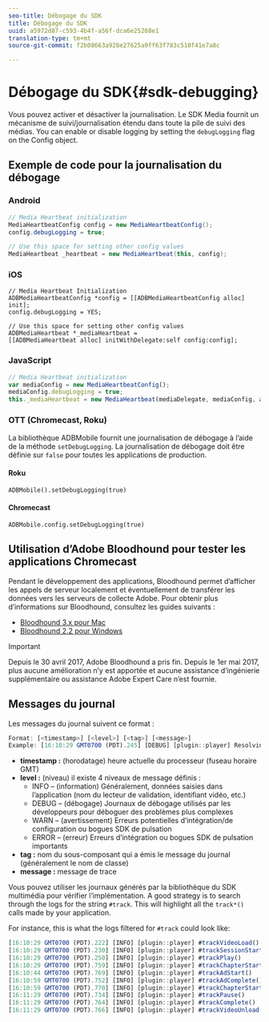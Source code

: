 ```yaml
---
seo-title: Débogage du SDK
title: Débogage du SDK
uuid: a5972d87-c593-4b4f-a56f-dca6e25268e1
translation-type: tm+mt
source-git-commit: f2b08663a928e27625a9ff63f783c510f41e7a8c

---
```



# Débogage du SDK{#sdk-debugging}

Vous pouvez activer et désactiver la journalisation. Le SDK Media fournit un mécanisme de suivi/journalisation étendu dans toute la pile de suivi des médias. You can enable or disable logging by setting the `debugLogging` flag on the Config object.

## Exemple de code pour la journalisation du débogage

### Android

```java
// Media Heartbeat initialization 
MediaHeartbeatConfig config = new MediaHeartbeatConfig(); 
config.debugLogging = true; 

// Use this space for setting other config values 
MediaHeartbeat _heartbeat = new MediaHeartbeat(this, config); 
```

### iOS

```
// Media Heartbeat Initialization 
ADBMediaHeartbeatConfig *config = [[ADBMediaHeartbeatConfig alloc] init]; 
config.debugLogging = YES; 

// Use this space for setting other config values 
ADBMediaHeartbeat *_mediaHeartbeat =  
[[ADBMediaHeartbeat alloc] initWithDelegate:self config:config]; 
```

### JavaScript

```js
// Media Heartbeat initialization 
var mediaConfig = new MediaHeartbeatConfig(); 
mediaConfig.debugLogging = true; 
this._mediaHeartbeat = new MediaHeartbeat(mediaDelegate, mediaConfig, appMeasurement); 
```

### OTT (Chromecast, Roku)

La bibliothèque ADBMobile fournit une journalisation de débogage à l’aide de la méthode `setDebugLogging`. La journalisation de débogage doit être définie sur `false` pour toutes les applications de production.

#### Roku

```
ADBMobile().setDebugLogging(true)
```

#### Chromecast

```
ADBMobile.config.setDebugLogging(true)
```

## Utilisation d’Adobe Bloodhound pour tester les applications Chromecast

Pendant le développement des applications, Bloodhound permet d’afficher les appels de serveur localement et éventuellement de transférer les données vers les serveurs de collecte Adobe. Pour obtenir plus d’informations sur Bloodhound, consultez les guides suivants :

* [Bloodhound 3.x pour Mac](https://marketing.adobe.com/resources/help/en_US/mobile/bloodhound/)
* [Bloodhound 2.2 pour Windows](https://www.google.com/url?sa=t&rct=j&q=&esrc=s&source=web&cd=3&cad=rja&uact=8&ved=0ahUKEwjil9aM87jRAhUExlQKHTYZCjoQFggoMAI&url=https%3A%2F%2Fmarketing.adobe.com%2Fresources%2Fhelp%2Fen_US%2Fmobile%2Fbloodhound_win_2x%2F&usg=AFQjCNEW-gZp1IdbifWFDgDNEaQcGlBobg&sig2=K0waTKxdMj_2kfNXdMI2yg)

>[!IMPORTANT]
>
>Depuis le 30 avril 2017, Adobe Bloodhound a pris fin. Depuis le 1er mai 2017, plus aucune amélioration n’y est apportée et aucune assistance d’ingénierie supplémentaire ou assistance Adobe Expert Care n’est fournie.

## Messages du journal

Les messages du journal suivent ce format :

```js
Format: [<timestamp>] [<level>] [<tag>] [<message>] 
Example: [16:10:29 GMT­0700 (PDT).245] [DEBUG] [plugin::player] Resolving qos.startupTime: 0
```

* **timestamp :** (horodatage) heure actuelle du processeur (fuseau horaire GMT)
* **level :** (niveau) il existe 4 niveaux de message définis :
   * INFO – (information) Généralement, données saisies dans l’application (nom du lecteur de validation, identifiant vidéo, etc.)
   * DEBUG – (débogage) Journaux de débogage utilisés par les développeurs pour déboguer des problèmes plus complexes
   * WARN – (avertissement) Erreurs potentielles d’intégration/de configuration ou bogues SDK de pulsation
   * ERROR – (erreur) Erreurs d’intégration ou bogues SDK de pulsation importants
* **tag :** nom du sous-composant qui a émis le message du journal (généralement le nom de classe)
* **message :** message de trace

Vous pouvez utiliser les journaux générés par la bibliothèque du SDK multimédia pour vérifier l’implémentation. A good strategy is to search through the logs for the string `#track`. This will highlight all the `track*()` calls made by your application.

For instance, this is what the logs filtered for `#track` could look like:

```js
[16:10:29 GMT­0700 (PDT).222] [INFO] [plugin::player] #trackVideoLoad() 
[16:10:29 GMT­0700 (PDT).230] [INFO] [plugin::player] #trackSessionStart() 
[16:10:29 GMT­0700 (PDT).250] [INFO] [plugin::player] #trackPlay() 
[16:10:29 GMT­0700 (PDT).759] [INFO] [plugin::player] #trackChapterStart() 
[16:10:44 GMT­0700 (PDT).769] [INFO] [plugin::player] #trackAdStart() 
[16:10:59 GMT­0700 (PDT).752] [INFO] [plugin::player] #trackAdComplete() 
[16:10:59 GMT­0700 (PDT).770] [INFO] [plugin::player] #trackChapterStart() 
[16:11:29 GMT­0700 (PDT).734] [INFO] [plugin::player] #trackPause() 
[16:11:29 GMT­0700 (PDT).764] [INFO] [plugin::player] #trackComplete() 
[16:11:29 GMT­0700 (PDT).766] [INFO] [plugin::player] #trackVideoUnload()
```


